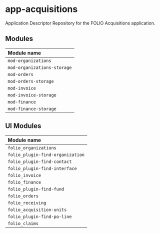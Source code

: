 # app-acquisitions
Application Descriptor Repository for the FOLIO Acquisitions application.

## Modules

| Module name                 |
|:----------------------------|
| `mod-organizations`         |
| `mod-organizations-storage` |
| `mod-orders`                |
| `mod-orders-storage`        |
| `mod-invoice`               |
| `mod-invoice-storage`       |
| `mod-finance`               |
| `mod-finance-storage`       |

## UI Modules

| Module name                      |
|:---------------------------------|
| `folio_organizations`            |
| `folio_plugin-find-organization` |
| `folio_plugin-find-contact`      |
| `folio_plugin-find-interface`    |
| `folio_invoice`                  |
| `folio_finance`                  |
| `folio_plugin-find-fund`         |
| `folio_orders`                   |
| `folio_receiving`                |
| `folio_acquisition-units`        |
| `folio_plugin-find-po-line`      |
| `folio_claims`                   |


